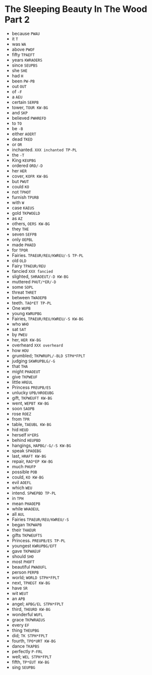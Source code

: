 # The Sleeping Beauty In The Wood Part 2

* because `PWAU`
* it `T`
* was `WA`
* above `PWOF`
* fifty `TPAEFT`
* years `KWRAOERS`
* since `SEUPBS`
* she `SHE`
* had `H`
* been `PW-PB`
* out `OUT`
* of `-F`
* a `AEU`
* certain `SERPB`
* tower, `TOUR KW-BG`
* and `SKP`
* believed `PWHREFD`
* to `TO`
* be `-B`
* either `AOERT`
* dead `TKED`
* or `OR`
* inchanted. `XXX inchanted TP-PL`
* the `-T`
* King `KEUPBG`
* ordered `ORD/-D`
* her `HER`
* cover, `KOFR KW-BG`
* but `PWUT`
* could `KO`
* not `TPHOT`
* furnish `TPURB`
* with `W`
* case `KAEUS`
* gold `TKPWOELD`
* as `AZ`
* others, `OERS KW-BG`
* they `THE`
* seven `SEFPB`
* only `OEPBL`
* made `PHAED`
* for `TPOR`
* Fairies. `TPAEUR/REU/KWREU/-S TP-PL`
* old `OLD`
* Fairy `TPAEUR/REU`
* fancied `XXX fancied`
* slighted, `SHRAOEUT/-D KW-BG`
* muttered `PHUT/*ER/-D`
* some `SOPL`
* threat `THRET`
* between `TWAOEPB`
* teeth. `TAO*ET TP-PL`
* One `WUPB`
* young `KWRUPBG`
* Fairies, `TPAEUR/REU/KWREU/-S KW-BG`
* who `WHO`
* sat `SAT`
* by `PWEU`
* her, `HER KW-BG`
* overheard `XXX overheard`
* how `HOU`
* grumbled; `TKPWRUPL/-BLD STPH*FPLT`
* judging `SKWRUPBLG/-G`
* that `THA`
* might `PHAOEUT`
* give `TKPWEUF`
* little `HREUL`
* Princess `PREUPB/ES`
* unlucky `UPB/HROEUBG`
* gift, `TKPWEUFT KW-BG`
* went, `WEPBT KW-BG`
* soon `SAOPB`
* rose `ROEZ`
* from `TPR`
* table, `TAEUBL KW-BG`
* hid `HEUD`
* herself `H*ERS`
* behind `HEUPBD`
* hangings, `HAPBG/-G/-S KW-BG`
* speak `SPAOEBG`
* last, `HRAFT KW-BG`
* repair, `RAO*EP KW-BG`
* much `PHUFP`
* possible `POB`
* could, `KO KW-BG`
* evil `AOEFL`
* which `WEU`
* intend. `SPWEPBD TP-PL`
* in `TPH`
* mean `PHAOEPB`
* while `WHAOEUL`
* all `AUL`
* Fairies `TPAEUR/REU/KWREU/-S`
* began `TKPWAPB`
* their `THAEUR`
* gifts `TKPWEUFTS`
* Princess. `PREUPB/ES TP-PL`
* youngest `KWRUPBG/EFT`
* gave `TKPWAEUF`
* should `SHO`
* most `PHOFT`
* beautiful `PWAOUFL`
* person `PERPB`
* world; `WORLD STPH*FPLT`
* next, `TPHEGT KW-BG`
* have `SR`
* wit `WEUT`
* an `APB`
* angel; `APBG/EL STPH*FPLT`
* third, `THEURD KW-BG`
* wonderful `WUFL`
* grace `TKPWRAEUS`
* every `EF`
* thing `THEUPBG`
* did; `TK STPH*FPLT`
* fourth, `TPO*URT KW-BG`
* dance `TKAPBS`
* perfectly `P-FRL`
* well; `WEL STPH*FPLT`
* fifth, `TP*EUT KW-BG`
* sing `SEUPBG`
